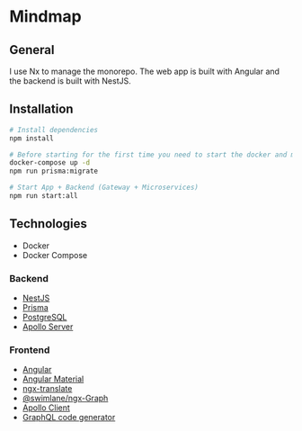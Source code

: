 # Mindmap

## General

I use Nx to manage the monorepo. The web app is built with Angular and the backend is built with NestJS.
## Installation
```bash
# Install dependencies
npm install

# Before starting for the first time you need to start the docker and migrate with prisma.
docker-compose up -d
npm run prisma:migrate

# Start App + Backend (Gateway + Microservices)
npm run start:all

```
## Technologies

- Docker
- Docker Compose

### Backend

- [NestJS](https://nestjs.com/)
- [Prisma](https://www.prisma.io/)
- [PostgreSQL](https://www.postgresql.org/)
- [Apollo Server](https://www.apollographql.com/docs/apollo-server/)

### Frontend

- [Angular](https://angular.io/)
- [Angular Material](https://material.angular.io/)
- [ngx-translate](https://github.com/ngx-translate/core)
- [@swimlane/ngx-Graph](https://swimlane.github.io/ngx-graph/)
- [Apollo Client](https://the-guild.dev/graphql/apollo-angular)
- [GraphQL code generator](https://the-guild.dev/graphql/codegen)
